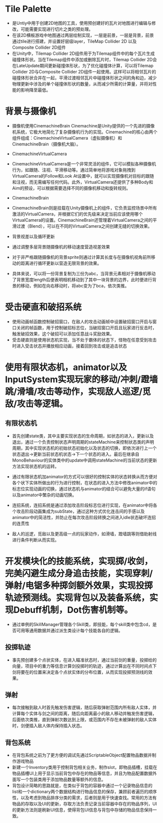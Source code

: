 # Tile Palette
- 是Untiy中用于创建2D地图的工具，使用预创建好的瓦片对地图进行编辑与修改，可能需要实现进行切片之类的预处理。
- 在该2D横板游戏中地图通过两层绘制实现，一层是前景，一层是背景，前景通过tile进行搭建，并设置好层级layer，TileMap Collider 2D 以及 Composite Collider 2D组件
- 在Unity中，Tilemap Collider 2D组件用于为Tilemap组件中的每个瓦片生成碰撞体形状。当在Tilemap组件中添加或删除瓦片时，Tilemap Collider 2D会在LateUpdate期间更新碰撞体形状，为了优化碰撞体计算，可以将Tilemap Collider 2D与Composite Collider 2D组件一起使用。这样可以将相邻瓦片的碰撞体形状合并在一起，平滑过渡相邻瓦片中碰撞体形状之间的角和边，减少物理更新中涉及的单个碰撞体形状的数量，从而减少所需的计算量，并将对性能的影响降至最低。

# 背景与摄像机
- 摄像机使用CinemachineBrain
Cinemachine是Unity提供的一个先进的摄像机系统，它极大地简化了复杂摄像机行为的实现。Cinemachine的核心由两个组件组成：CinemachineVirtualCamera（虚拟摄像机）和CinemachineBrain（摄像机大脑）。

- CinemachineVirtualCamera

- CinemachineVirtualCamera是一个非常灵活的组件，它可以模拟各种摄像机行为，如跟随、注视、平滑移动等。通过简单地将游戏对象拖拽到VirtualCamera的Follow和Look At设置中，就可以实现摄像机对目标的跟随和注视，而无需编写任何代码。此外，VirtualCamera还提供了多种Body和Aim的预设，可以根据需要选择不同的摄像机移动和旋转规则。

- CinemachineBrain

- CinemachineBrain则是挂载在Unity摄像机上的组件，它负责监控场景中所有激活的VirtualCamera，并根据它们的优先级来决定当前应该使用哪个VirtualCamera的设置。CinemachineBrain还管理着VirtualCamera之间的平滑过渡（Blend），可以在不同的VirtualCamera之间创建无缝的切换效果。

- 背景视差以及循环更新
- 通过调整多层背景随摄像机的移动速度营造视差效果
- 对于非严格跟随摄像机的背景sprite则通过计算其长度与在摄像机视角前所移动的距离进行循环更新以营造无限背景的效果。
- 具体来说，可以将一份背景复制为三份为abc，当背景元素相对于摄像机移动了背景宽度length后便表明相机移动到了其中一块背景的边界，此时便进行背景的移动，例如在向右移动时，将abc变为了bca，依次类推。

# 受击硬直和破招系统
-  使用动画帧函数控制破招窗口，在敌人的攻击动画帧中设置破招窗口开启与窗口关闭的帧函数，用于控制破招标志位，当破招窗口开启且玩家进行反击时，触发破招效果，这个破招可以添加任意战斗奖励效果。
-  受击硬直则是使用状态机实现，当不处于霸体的状态下，怪物在任意受到攻击时进入受击状态并播放相应动画，接着回到攻击或是追击状态


# 使用有限状态机，animator以及InputSystem实现玩家的移动/冲刺/蹬墙跳/滑墙/攻击等动作，实现敌人巡逻/觅敌/攻击等逻辑。
## 有限状态机
- 首先创建state类，其中主要实现状态的生命周期，如状态的进入，更新以及退出，通过一个负责控制状态声明周期的stateMachine来控制状态类的声明周期，其中实现状态机的初始状态初始化以及状态的切换，即依次进行上一个状态退出->更新当前状态机状态->下一个状态的进入。最后在继承自MonoBehaviour的实体类中的update中调用stateMachine的当前状态的更新方法实现状态机的运转。
- 通过有限状态机加animator的方式可以很好的控制实体的状态转换从而方便对各个状下实体所做出的行为进行控制，在状态的进入方法中修改animator中的标志位实现动画的切换，通过状态机与animator的结合可以避免大量的if语句以及animator中繁杂的动画切换。

- 连招系统，连招系统是通过添加攻击阶段标志位进行实现，在animator中将各个攻击阶段动画集成为subState，通过这种方式优化连击间的手感以及animator中的简洁性，并防止在每次攻击阶段转换之间进入idle状态破坏连招的连贯性

- 敌人的巡逻，觅敌以及更高级一点的玩家动作，如滑墙，蹬墙跳等则借助射线进行条件判断从而实现。

# 开发模块化的技能系统，实现掷/收剑，完美闪避生成分身追击技能，实现穿刺/弹射/电锯多种掷剑额外效果，实现投掷轨迹预测线。实现背包以及装备系统，实现Debuff机制，Dot伤害机制等。
- 通过单例的SkillManager管理各个Skill类，即技能，每个skill类中包含cd，是否可用等通用数据并通过派生类设计每个技能各自的逻辑。

## 投掷轨迹
- 事先预创建多个点状实体，在进入瞄准状态时，通过当前剑的重量，投掷给的向量，项目中的重力等信息计算剑投掷时的轨迹，通过计算出在不同时间点下剑将要在的位置来决定各个点状实体的分布位置，从而实现投掷预测线的效果。

## 弹射
- 每次接触到敌人时首先触发伤害逻辑，随后获取弹射范围内所有敌人实体，并计算每个实体与剑之间的距离，随后向距离最小的敌人移动并触发伤害逻辑，后面依次类推，直到弹射次数达到上限，或范围内不存在未被弹射的敌人实体时，剑便插入敌人体内保持插入状态。

## 背包系统
- 在背包系统之前为了更方便的调试先通过ScriptableObject配置物品数据并制作游戏物品
- 新建一个Inventory类用于控制背包相关业务，制作slot，即物品插槽，挂载在物品插槽UI上用于显示当前背包中存在的物品等信息，并且为物品配置数据外面写一个包装类用于添加物品数量等额外的信息。
- 背包设计简略的思路就是，在类似于背包的容器中通过一个记录物品信息的list和一个dictionary两个数据结构进行物品信息的保存，兼顾前者遍历的顺序性，以及考虑到物品排序分类的需求，后者则是用于快速查找。常用的方法有物品的存取以及UI的更新，存取方法负责记录当前容器中存在的物品序列，UI的更新方法则是刷新UI信息，使得背包UI信息与背包中存储的物品信息保持一致。